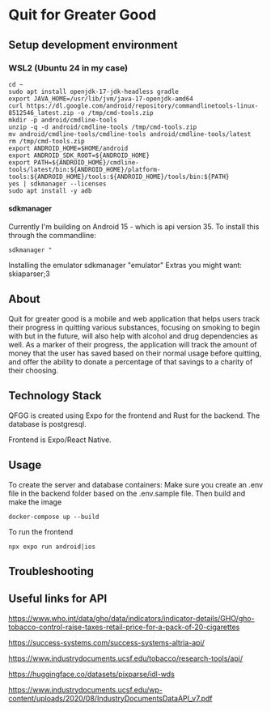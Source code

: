# Quit for Greater Good

## Setup development environment
### WSL2 (Ubuntu 24 in my case)
```
cd ~
sudo apt install openjdk-17-jdk-headless gradle
export JAVA_HOME=/usr/lib/jvm/java-17-openjdk-amd64
curl https://dl.google.com/android/repository/commandlinetools-linux-8512546_latest.zip -o /tmp/cmd-tools.zip
mkdir -p android/cmdline-tools
unzip -q -d android/cmdline-tools /tmp/cmd-tools.zip
mv android/cmdline-tools/cmdline-tools android/cmdline-tools/latest
rm /tmp/cmd-tools.zip
export ANDROID_HOME=$HOME/android
export ANDROID_SDK_ROOT=${ANDROID_HOME}
export PATH=${ANDROID_HOME}/cmdline-tools/latest/bin:${ANDROID_HOME}/platform-tools:${ANDROID_HOME}/tools:${ANDROID_HOME}/tools/bin:${PATH}
yes | sdkmanager --licenses
sudo apt install -y adb

```


#### sdkmanager
Currently I'm building on Android 15 - which is api version 35.
To install this through the commandline:
```
sdkmanager "
```

Installing the emulator
sdkmanager "emulator"
Extras you might want:
skiaparser;3

## About
Quit for greater good is a mobile and web application that helps users track their progress in quitting various substances, focusing on smoking to begin with but in the future, will also help with alcohol and drug dependencies as well. As a marker of their progress, the application will track the amount of money that the user has saved based on their normal usage before quitting, and offer the ability to donate a percentage of that savings to a charity of their choosing.

## Technology Stack
QFGG is created using Expo for the frontend and Rust for the backend. The database is postgresql.

Frontend is Expo/React Native.

## Usage
To create the server and database containers:
Make sure you create an .env file in the backend folder based on the .env.sample file.
Then build and make the image
```
docker-compose up --build
```

To run the frontend
```
npx expo run android|ios 
```
## Troubleshooting


## Useful links for API
https://www.who.int/data/gho/data/indicators/indicator-details/GHO/gho-tobacco-control-raise-taxes-retail-price-for-a-pack-of-20-cigarettes

https://success-systems.com/success-systems-altria-api/

https://www.industrydocuments.ucsf.edu/tobacco/research-tools/api/

https://huggingface.co/datasets/pixparse/idl-wds

https://www.industrydocuments.ucsf.edu/wp-content/uploads/2020/08/IndustryDocumentsDataAPI_v7.pdf